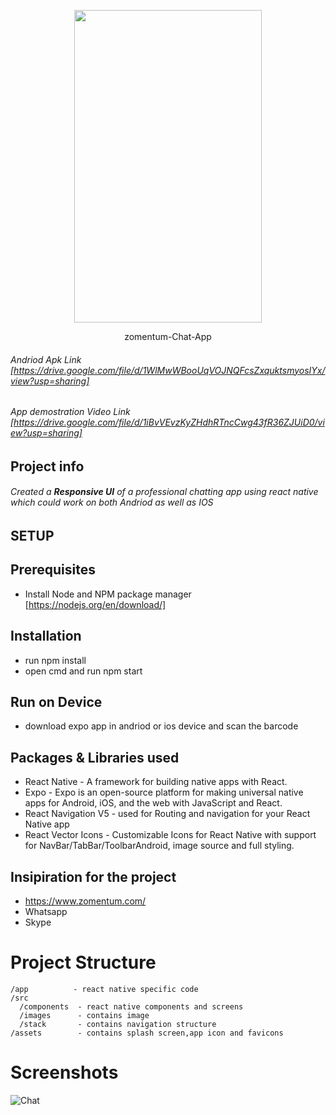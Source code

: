 <p align="center">
<img src="https://media1.giphy.com/media/loFxQwsW2ENbmkIVeq/giphy.gif" width="300" height="500" />
 </p>
<p align="center">
zomentum-Chat-App
</p>

###### Andriod Apk Link [https://drive.google.com/file/d/1WlMwWBooUqVOJNQFcsZxquktsmyosIYx/view?usp=sharing]
###### App demostration Video Link [https://drive.google.com/file/d/1iBvVEvzKyZHdhRTncCwg43fR36ZJUiD0/view?usp=sharing]

## Project info
###### Created a **Responsive UI** of a professional chatting app using react native which could work on both Andriod as well as IOS
## SETUP
## Prerequisites
- Install Node and NPM package manager
[https://nodejs.org/en/download/]
## Installation
- run npm install 
- open cmd and run npm start
## Run on Device
- download expo app in andriod or ios device and scan the barcode

## Packages & Libraries used
- React Native - A framework for building native apps with React.
- Expo - Expo is an open-source platform for making universal native apps for Android, iOS, and the web with JavaScript and React.
- React Navigation V5 - used for Routing and navigation for your React Native app
- React Vector Icons - Customizable Icons for React Native with support for NavBar/TabBar/ToolbarAndroid, image source and full styling.
## Insipiration for the project
- https://www.zomentum.com/
- Whatsapp
- Skype 
# Project Structure
```
/app          - react native specific code
/src
  /components  - react native components and screens
  /images      - contains image
  /stack       - contains navigation structure
/assets        - contains splash screen,app icon and favicons
```
# Screenshots
![Chat](./screebshots/SS2.jpeg)
